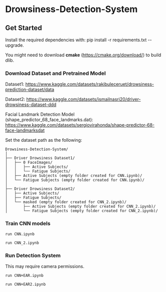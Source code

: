 # Drowsiness-Detection-System

## Get Started

Install the required dependencies with: pip install -r requirements.txt --upgrade.

You might need to download **cmake** (https://cmake.org/download/) to build dlib.

### Download Dataset and Pretrained Model

Dataset1: https://www.kaggle.com/datasets/rakibuleceruet/drowsiness-prediction-dataset/data

Dataset2: https://www.kaggle.com/datasets/ismailnasri20/driver-drowsiness-dataset-ddd

Facial Landmark Detection Model (shape_predictor_68_face_landmarks.dat): https://www.kaggle.com/datasets/sergiovirahonda/shape-predictor-68-face-landmarksdat

Set the dataset path as the following:

```
Drowsiness-Detection-System/
│
├── Driver Drowsiness Dataset1/
│   ├── 0 FaceImages/
│   │   ├── Active Subjects/
│   │   └── Fatigue Subjects/
│   ├── Active Subjects (empty folder created for CNN.ipynb)/
│   └── Fatigue Subjects (empty folder created for CNN.ipynb)/
│
├── Driver Drowsiness Dataset2/
│   ├── Active Subjects/
│   ├── Fatigue Subjects/
│   └── masked (empty folder created for CNN_2.ipynb)/
│       ├── Active Subjects (empty folder created for CNN_2.ipynb)/
│       └── Fatigue Subjects (empty folder created for CNN_2.ipynb)/
```



### Train CNN models

```
run CNN.ipynb

run CNN_2.ipynb
```


### Run Detection System

This may require camera permissions.


```
run CNN+EAR.ipynb

run CNN+EAR2.ipynb
```

